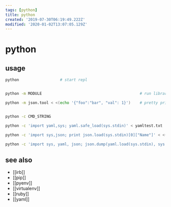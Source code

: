 ```yaml
---
tags: [python]
title: python
created: '2019-07-30T06:19:49.222Z'
modified: '2020-01-02T13:07:05.129Z'
---
```


# python

## usage
```sh
python                  # start repl


python -m MODULE                                           # run library module as a script

python -m json.tool < <(echo '{"foo":"bar", "val": 1}')    # pretty print json


python -c CMD_STRING                                                      # program passed in as string

python -c 'import yaml,sys; yaml.safe_load(sys.stdin)' < yamltest.txt     # validate yaml

python -c 'import sys,json; print json.load(sys.stdin)[0]["Name"]' < <(docker network inspect terraform_default)

python -c 'import sys, yaml, json; json.dump(yaml.load(sys.stdin), sys.stdout, indent=4)' < in.yaml > out.json
```

## see also
- [[irb]]
- [[pip]]
- [[pyenv]]
- [[virtualenv]]
- [[ruby]]
- [[yaml]]
